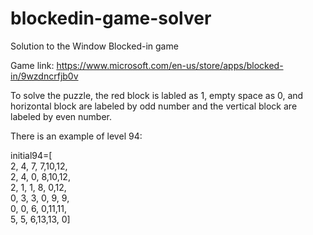 # blockedin-game-solver
Solution to the Window Blocked-in game

Game link:
https://www.microsoft.com/en-us/store/apps/blocked-in/9wzdncrfjb0v

To solve the puzzle, the red block is labled as 1, empty space as 0, 
and horizontal block are labeled by odd number and the vertical block
are labeled by even number.

There is an example of level 94:

initial94=[  
 2, 4, 7, 7,10,12,  
 2, 4, 0, 8,10,12,  
 2, 1, 1, 8, 0,12,  
 0, 3, 3, 0, 9, 9,  
 0, 0, 6, 0,11,11,  
 5, 5, 6,13,13, 0]
